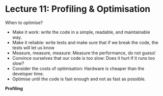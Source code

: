 # Lecture 11: Profiling & Optimisation 


When to optimise?

- Make it work: write the code in a simple, readable, and maintainable way.
- Make it reliable: write tests and make sure that if we break the code, the tests will let us know
- Measure, measure, measure: Measure the performance, do not guess!
- Convince ourselves that our code is too slow: Does it hurt if it runs too slow?
- Consider the costs of optimisation: Hardware is cheaper than the developer time.
- Optimise until the code is fast enough and not as fast as possible.


**Profiling**






